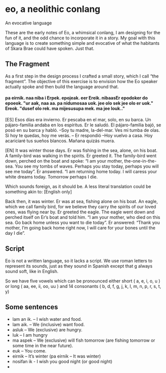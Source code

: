 # eo, a neolithic conlang

An evocative language

These are the early notes of Eo, a whimsical conlang, I am designing for the fun of it, and the odd chance to incorporate it in a story. My goal with this language is to create something simple and evocative of what the habitants of Skara Brae could have spoken. Just that.

## The Fragment

As a first step in the design process I crafted a small story, which I call “the fragment”. The objective of this exercise is to envision how the Eo speaker actually spoke and then build the language around that. 

#### pa eirnik. naa niba i Erpek. epojeak. eer Ereik. nibaasEr epodoker do epoeok. "ur aak, naa aa. pa nidumosaa uok. jee olo sek jee olo er uok." Ereok. "dusef olo rek. ma mijesusupa mek. ma jee louk.."

[ES] Esos días era invierno. Er pescaba en el mar, solo, en su barca. Un pájaro-familia andaba en los espíritus. Er le saludó. El pájaro-familia bajó, se posó en su barca y habló. –Soy tu madre, la-del-mar. Ves mi tumba de olas. Si hoy te quedas, hoy me verás.  – Er respondió –Hoy vuelvo a casa. Hoy acariciaré tus sueños blancos. Mañana quizás muera.

[EN] It was winter those days. Er was fishing in the sea, alone, on his boat. A family-bird was walking in the spirits. Er greeted it. The family-bird went down, perched on the boat and spoke: “I am your mother, the-one-in-the-sea. You see  my tombs of waves. Perhaps you stay today, perhaps you will see me today”. Er answered. “I am returning home today. I will caress your white dreams today. Tomorrow perhaps I die.

Which sounds foreign, as it should be. A less literal translation could be something akin to: [English only]

Back then, it was winter. Er was at sea, fishing alone on his boat. An eagle, which we call family bird, for we believe they carry the spirits of our loved ones, was flying near by. Er greeted the eagle. The eagle went down and perched itself on Er’s boat and told him. “I am your mother, who died on this sea. Go back home unless you want to die today”. Er answered: “Thank you mother, I’m going back home right now, I will care for your bones until the day I die”.

## Script

Eo is not a written language, so it lacks a script. We use roman letters to represent its sounds, just as they sound in Spanish except that g always sound soft, like in English.

So we have five vowels which can be pronounced either short ( a, e, i, o, u ) or long ( aa, ee, ii, oo, uu ) and 14 consonants ( b, d, f, g, j, k, l, m, n, p, r, s, t, y)

## Some sentences

- lam an ik.  – I wish water and food.
- lam aik. – We (inclusive) want food.
- asluk – We (exclusive) are hungry.
- luk – I am hungry
- ma aspek – We (exclusive) will fish tomorrow (are fishing tomorrow or some time in the near future).
- euk – You come.
- eirnik – It’s winter (pa eirnik – It was winter)
- nosifan ik - I wish you good night (or good night)
- 
